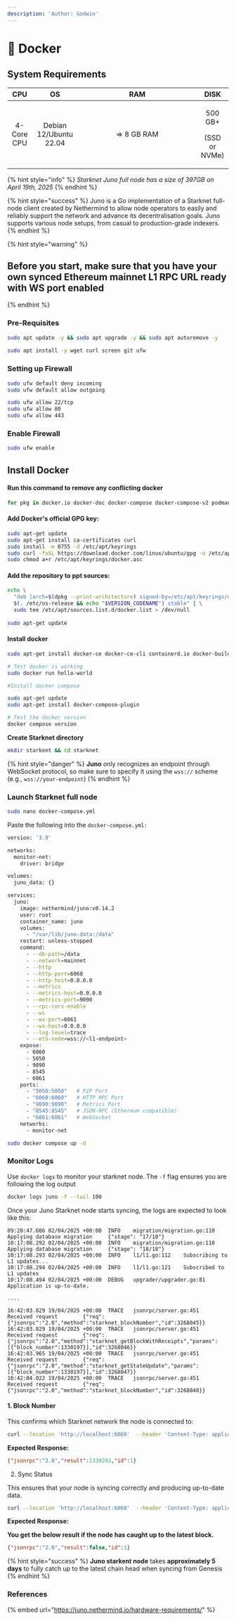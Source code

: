 ```yaml
---
description: 'Author: Godwin'
---
```


# 🐳 Docker

## System Requirements

<table><thead><tr><th align="center">CPU</th><th align="center">OS</th><th width="254" align="center">RAM</th><th align="center">DISK</th></tr></thead><tbody><tr><td align="center">4-Core CPU</td><td align="center">Debian 12/Ubuntu 22.04</td><td align="center">=> 8 GB RAM</td><td align="center"><p>500 GB+</p><p> (SSD or NVMe)</p></td></tr></tbody></table>

{% hint style="info" %}
_Starknet Juno full node has a size of 397GB on April 19th, 2025_
{% endhint %}

{% hint style="success" %}
Juno is a Go implementation of a Starknet full-node client created by Nethermind to allow node operators to easily and reliably support the network and advance its decentralisation goals. Juno supports various node setups, from casual to production-grade indexers.
{% endhint %}

{% hint style="warning" %}
## Before you start, make sure that you have your own synced Ethereum mainnet L1 RPC URL ready with WS port enabled
{% endhint %}

### Pre-Requisites <a href="#pre-requisties" id="pre-requisties"></a>

```bash
sudo apt update -y && sudo apt upgrade -y && sudo apt autoremove -y
​
sudo apt install -y wget curl screen git ufw
```

### Setting up Firewall <a href="#setting-up-firewall" id="setting-up-firewall"></a>

```bash
sudo ufw default deny incoming
sudo ufw default allow outgoing

sudo ufw allow 22/tcp
sudo ufw allow 80
sudo ufw allow 443
```

### Enable Firewall

```bash
sudo ufw enable
```

## Install Docker

#### Run this command to remove any conflicting docker

```bash
for pkg in docker.io docker-doc docker-compose docker-compose-v2 podman-docker containerd runc; do sudo apt-get remove $pkg; done
```

#### Add Docker's official GPG key:

```bash
sudo apt-get update
sudo apt-get install ca-certificates curl
sudo install -m 0755 -d /etc/apt/keyrings
sudo curl -fsSL https://download.docker.com/linux/ubuntu/gpg -o /etc/apt/keyrings/docker.asc
sudo chmod a+r /etc/apt/keyrings/docker.asc
```

#### Add the repository to ppt sources:

```bash
echo \
  "deb [arch=$(dpkg --print-architecture) signed-by=/etc/apt/keyrings/docker.asc] https://download.docker.com/linux/ubuntu \
  $(. /etc/os-release && echo "$VERSION_CODENAME") stable" | \
  sudo tee /etc/apt/sources.list.d/docker.list > /dev/null
  
sudo apt-get update
```

#### Install docker

```bash
sudo apt-get install docker-ce docker-ce-cli containerd.io docker-buildx-plugin docker-compose-plugin

# Test docker is working
sudo docker run hello-world

#Install docker compose

sudo apt-get update
sudo apt-get install docker-compose-plugin

# Test the docker version
docker compose version
```

**Create Starknet directory**

```bash
mkdir starkent && cd starknet
```

{% hint style="danger" %}
**Juno** only recognizes an endpoint through WebSocket protocol, so make sure to specify it using the `wss://` scheme (e.g., `wss://your-endpoint`)
{% endhint %}

### Launch Starknet full node

```bash
sudo nano docker-compose.yml
```

Paste the following into the `docker-compose.yml:`&#x20;

```bash
version: '3.9'

networks:
  monitor-net:
    driver: bridge

volumes:
  juno_data: {}

services:
  juno:
    image: nethermind/juno:v0.14.2
    user: root
    container_name: juno
    volumes:
      - "/var/lib/juno-data:/data"
    restart: unless-stopped
    command:
      - --db-path=/data
      - --network=mainnet
      - --http 
      - --http-port=6060 
      - --http-host=0.0.0.0
      - --metrics
      - --metrics-host=0.0.0.0 
      - --metrics-port=9090
      - --rpc-cors-enable
      - --ws 
      - --ws-port=6061
      - --ws-host=0.0.0.0
      - --log-level=trace
      - --eth-node=wss://<l1-endpoint>
    expose:
      - 6060 
      - 5050
      - 9090 
      - 8545 
      - 6061 
    ports:
      - "5050:5050"   # P2P Port
      - "6060:6060"   # HTTP RPC Port
      - "9090:9090"   # Metrics Port
      - "8545:8545"   # JSON-RPC (Ethereum compatible)
      - "6061:6061"   # WebSocket
    networks:
      - monitor-net
```

```bash
sudo docker compose up -d
```

### Monitor Logs

Use `docker logs` to monitor your starknet node. The `-f` flag ensures you are following the log output

```bash
docker logs juno -f --tail 100
```

Once your Juno Starknet node starts syncing, the logs are expected to look like this:

```log
09:28:47.686 02/04/2025 +00:00  INFO    migration/migration.go:110      Applying database migration     {"stage": "17/18"}
10:17:08.292 02/04/2025 +00:00  INFO    migration/migration.go:110      Applying database migration     {"stage": "18/18"}
10:17:08.293 02/04/2025 +00:00  INFO    l1/l1.go:112    Subscribing to L1 updates...
10:17:08.294 02/04/2025 +00:00  INFO    l1/l1.go:121    Subscribed to L1 updates
10:17:08.494 02/04/2025 +00:00  DEBUG   upgrader/upgrader.go:81 Application is up-to-date.

....

16:42:03.829 19/04/2025 +00:00  TRACE   jsonrpc/server.go:451   Received request        {"req": {"jsonrpc":"2.0","method":"starknet_blockNumber","id":3268045}}
16:42:03.829 19/04/2025 +00:00  TRACE   jsonrpc/server.go:451   Received request        {"req": {"jsonrpc":"2.0","method":"starknet_getBlockWithReceipts","params":[{"block_number":1330197}],"id":3268046}}
16:42:03.965 19/04/2025 +00:00  TRACE   jsonrpc/server.go:451   Received request        {"req": {"jsonrpc":"2.0","method":"starknet_getStateUpdate","params":[{"block_number":1330197}],"id":3268047}}
16:42:04.022 19/04/2025 +00:00  TRACE   jsonrpc/server.go:451   Received request        {"req": {"jsonrpc":"2.0","method":"starknet_blockNumber","id":3268048}}
```

#### 1. Block Number

This confirms which Starknet network the node is connected to:

```bash
curl --location 'http://localhost:6060'  --header 'Content-Type: application/json'  --data '{ "jsonrpc": "2.0", "method": "starknet_blockNumber", "params": [],"id": 1}'
```

**Expected Response:**

```json
{"jsonrpc":"2.0","result":1330203,"id":1}
```

2. Sync Status

This ensures that your node is syncing correctly and producing up-to-date data.

```bash
curl --location 'http://localhost:6060'  --header 'Content-Type: application/json'  --data '{ "jsonrpc": "2.0", "method": "starknet_syncing", "params": [],"id": 1}'
```

**Expected Response:**

**You get the below result if the node has caught up to the latest block.**

```json
{"jsonrpc":"2.0","result":false,"id":1}
```

{% hint style="success" %}
**Juno starkent node** takes **approximately 5 days** to fully catch up to the latest chain head when syncing from Genesis
{% endhint %}

### References <a href="#references" id="references"></a>

{% embed url="https://juno.nethermind.io/hardware-requirements/" %}
